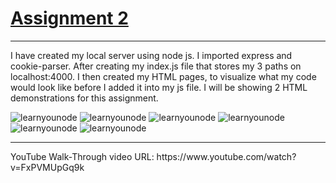 
<h1><u>Assignment 2</u></h1> 
<hr>
I have created my local server using node js. I imported express and cookie-parser. After creating my index.js file that stores my 3 paths on localhost:4000. I then created my HTML pages, to visualize what my code would look like before I added it into my js file. I will be showing 2 HTML demonstrations for this assignment.

![learnyounode](https://github.com/naynay288/cs533-f23/assets/33230570/c9134997-3da6-4fbf-8869-34f2c677e6bc)
![learnyounode](https://github.com/naynay288/cs533-f23/assets/33230570/c9134997-3da6-4fbf-8869-34f2c677e6bc)
![learnyounode](https://github.com/naynay288/cs533-f23/assets/33230570/c9134997-3da6-4fbf-8869-34f2c677e6bc)
![learnyounode](https://github.com/naynay288/cs533-f23/assets/33230570/c9134997-3da6-4fbf-8869-34f2c677e6bc)
![learnyounode](https://github.com/naynay288/cs533-f23/assets/33230570/c9134997-3da6-4fbf-8869-34f2c677e6bc)
![learnyounode](https://github.com/naynay288/cs533-f23/assets/33230570/c9134997-3da6-4fbf-8869-34f2c677e6bc)
<hr>
YouTube Walk-Through video URL: https://www.youtube.com/watch?v=FxPVMUpGq9k 





